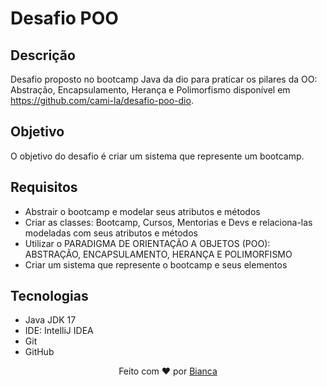 # Desafio POO
## Descrição
Desafio proposto no bootcamp Java da dio para praticar os pilares da OO: Abstração, Encapsulamento, Herança e Polimorfismo disponível em https://github.com/cami-la/desafio-poo-dio.

## Objetivo
O objetivo do desafio é criar um sistema que represente um bootcamp.

## Requisitos
- Abstrair o bootcamp e modelar seus atributos e métodos
- Criar as classes: Bootcamp, Cursos, Mentorias e Devs e relaciona-las modeladas com seus atributos e métodos
- Utilizar o PARADIGMA DE ORIENTAÇÃO A OBJETOS (POO): ABSTRAÇÃO, ENCAPSULAMENTO, HERANÇA E POLIMORFISMO
- Criar um sistema que represente o bootcamp e seus elementos

## Tecnologias
- Java JDK 17
- IDE: IntelliJ IDEA
- Git
- GitHub

<p align="center">Feito com ❤️ por <a href="https://www.linkedin.com/in/bianca-sanchesdev/">Bianca</a></p> 
